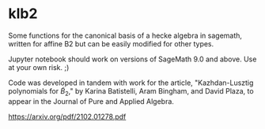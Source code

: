 # klb2
Some functions for the canonical basis of a hecke algebra in sagemath, written for affine B2 but can be easily modified for other types.

Jupyter notebook should work on versions of SageMath 9.0 and above. Use at your own risk. ;)

Code was developed in tandem with work for the article, "Kazhdan-Lusztig polynomials for $\tilde{B}_2$," by Karina Batistelli, Aram Bingham, and David Plaza, to appear in the Journal of Pure and Applied Algebra.

https://arxiv.org/pdf/2102.01278.pdf
